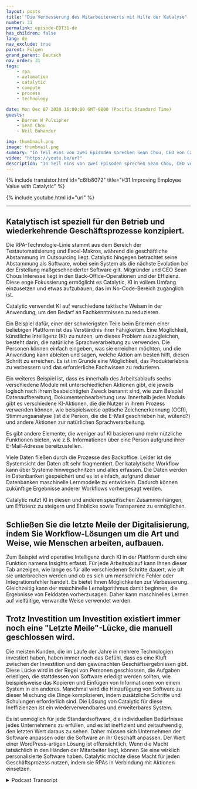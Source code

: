 ```yaml
---
layout: posts
title: "Die Verbesserung des Mitarbeiterwerts mit Hilfe der Katalyse"
number: 31
permalink: episode-EDT31-de
has_children: false
lang: de
nav_exclude: true
parent: Folgen
grand_parent: Deutsch
nav_order: 31
tags:
    - rpa
    - automation
    - catalytic
    - compute
    - process
    - technology

date: Mon Dec 07 2020 16:00:00 GMT-0800 (Pacific Standard Time)
guests:
    - Darren W Pulsipher
    - Sean Chou
    - Neil Bahandur

img: thumbnail.png
image: thumbnail.png
summary: "In Teil eins von zwei Episoden sprechen Sean Chou, CEO von Catalytic, und Neil Bahandur, Leiter der Partnerschaften bei Catalytic, mit Darren über die Technologie von Catalytic und wie RPAs den Mitarbeitern helfen können, durch die Automatisierung wiederholbarer Prozesse im Backoffice wertvoller zu werden."
video: "https://youtu.be/url"
description: "In Teil eins von zwei Episoden sprechen Sean Chou, CEO von Catalytic, und Neil Bahandur, Leiter der Partnerschaften bei Catalytic, mit Darren über die Technologie von Catalytic und wie RPAs den Mitarbeitern helfen können, durch die Automatisierung wiederholbarer Prozesse im Backoffice wertvoller zu werden."
---
```


<div>
{% include transistor.html id="c6fb8072" title="#31 Improving Employee Value with Catalytic" %}

{% include youtube.html id="url" %}
</div>

---

## Katalytisch ist speziell für den Betrieb und wiederkehrende Geschäftsprozesse konzipiert.

Die RPA-Technologie-Linie stammt aus dem Bereich der Testautomatisierung und Excel-Makros, während die geschäftliche Abstammung im Outsourcing liegt. Catalytic hingegen betrachtet seine Abstammung als Software, wobei sein System als die nächste Evolution bei der Erstellung maßgeschneiderter Software gilt. Mitgründer und CEO Sean Chous Interesse liegt in den Back-Office-Operationen und der Effizienz. Diese enge Fokussierung ermöglicht es Catalytic, KI in vollem Umfang einzusetzen und etwas aufzubauen, das im No-Code-Bereich zugänglich ist.

Catalytic verwendet KI auf verschiedene taktische Weisen in der Anwendung, um den Bedarf an Fachkenntnissen zu reduzieren.

Ein Beispiel dafür, einer der schwierigsten Teile beim Erlernen einer beliebigen Plattform ist das Verständnis ihrer Fähigkeiten. Eine Möglichkeit, künstliche Intelligenz (KI) zu nutzen, um dieses Problem auszugleichen, besteht darin, die natürliche Sprachverarbeitung zu verwenden. Die Personen können einfach eingeben, was sie erreichen möchten, und die Anwendung kann ableiten und sagen, welche Aktion am besten hilft, diesen Schritt zu erreichen. Es ist im Grunde eine Möglichkeit, das Produkterlebnis zu verbessern und das erforderliche Fachwissen zu reduzieren.

Ein weiteres Beispiel ist, dass es innerhalb des Arbeitsablaufs sechs verschiedene Module mit unterschiedlichen Aktionen gibt, die jeweils logisch nach ihrem beabsichtigten Zweck benannt sind, wie zum Beispiel Datenaufbereitung, Dokumentenbearbeitung usw. Innerhalb jedes Moduls gibt es verschiedene KI-Aktionen, die die Nutzer in ihrem Prozess verwenden können, wie beispielsweise optische Zeichenerkennung (OCR), Stimmungsanalyse (ist die Person, die die E-Mail geschrieben hat, wütend?) und andere Aktionen zur natürlichen Sprachverarbeitung.

Es gibt andere Elemente, die weniger auf KI basieren und mehr nützliche Funktionen bieten, wie z.B. Informationen über eine Person aufgrund ihrer E-Mail-Adresse bereitzustellen.

Viele Daten fließen durch die Prozesse des Backoffice. Leider ist die Systemsicht der Daten oft sehr fragmentiert. Der katalytische Workflow kann über Systeme hinwegschnitzen und alles erfassen. Die Daten werden in Datenbanken gespeichert und es ist einfach, aufgrund dieser Datenbanken maschinelle Lernmodelle zu entwickeln. Dadurch können zukünftige Ergebnisse anderer Workflows vorhergesagt werden.

Catalytic nutzt KI in diesen und anderen spezifischen Zusammenhängen, um Effizienz zu steigern und Einblicke sowie Transparenz zu ermöglichen.

## Schließen Sie die letzte Meile der Digitalisierung, indem Sie Workflow-Lösungen um die Art und Weise, wie Menschen arbeiten, aufbauen.

Zum Beispiel wird operative Intelligenz durch KI in der Plattform durch eine Funktion namens Insights erfasst. Für jede Arbeitsablauf kann Ihnen dieser Tab anzeigen, wie lange es für alle verschiedenen Schritte dauert, wie oft sie unterbrochen werden und ob es sich um menschliche Fehler oder Integrationsfehler handelt. Es bietet Ihnen Möglichkeiten zur Verbesserung. Gleichzeitig kann der maschinelle Lernalgorithmus damit beginnen, die Ergebnisse von Felddaten vorherzusagen. Daher kann maschinelles Lernen auf vielfältige, verwandte Weise verwendet werden.

## Trotz Investition um Investition existiert immer noch eine "Letzte Meile"-Lücke, die manuell geschlossen wird.

Die meisten Kunden, die im Laufe der Jahre in mehrere Technologien investiert haben, haben immer noch das Gefühl, dass es eine Kluft zwischen der Investition und den gewünschten Geschäftsergebnissen gibt. Diese Lücke wird in der Regel von Personen geschlossen, die Aufgaben erledigen, die stattdessen von Software erledigt werden sollten, wie beispielsweise das Kopieren und Einfügen von Informationen von einem System in ein anderes. Manchmal wird die Hinzufügung von Software zu dieser Mischung die Dinge komplizieren, indem zusätzliche Schritte und Schulungen erforderlich sind. Die Lösung von Catalytic für diese Ineffizienzen ist ein wiederverwendbares und erweiterbares System.

Es ist unmöglich für jede Standardsoftware, die individuellen Bedürfnisse jedes Unternehmens zu erfüllen, und es ist ineffizient und zeitaufwendig, den letzten Wert daraus zu sehen. Daher müssen sich Unternehmen der Software anpassen oder die Software an ihr Geschäft anpassen. Der Wert einer WordPress-artigen Lösung ist offensichtlich. Wenn die Macht tatsächlich in den Händen der Mitarbeiter liegt, können Sie eine wirklich personalisierte Software haben. Catalytic möchte diese Macht für jeden Geschäftsprozess nutzen, indem sie RPAs in Verbindung mit Aktionen einsetzen.



<details>
<summary> Podcast Transcript </summary>

<p></p>

</details>
